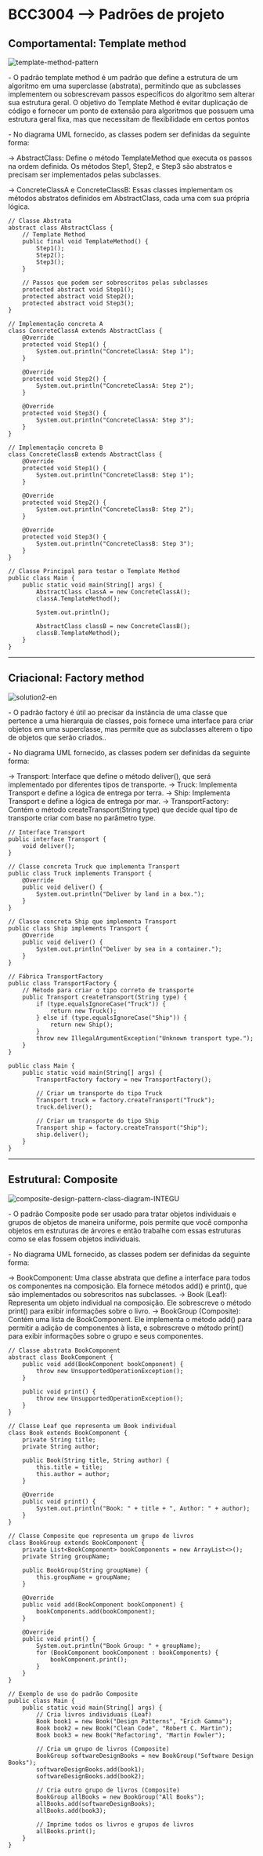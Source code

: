 <h1>BCC3004 --> Padrões de projeto</h1>

<h2>Comportamental: Template method</h2>

![template-method-pattern](https://github.com/user-attachments/assets/5e06423c-34e9-4956-9255-2cb28785568c)

<p>- O padrão template method é um padrão que define a estrutura de um algoritmo em uma superclasse (abstrata), permitindo que as subclasses implementem ou sobrescrevam passos específicos do algoritmo sem alterar sua estrutura geral. O objetivo do Template Method é evitar duplicação de código e fornecer um ponto de extensão para algoritmos que possuem uma estrutura geral fixa, mas que necessitam de flexibilidade em certos pontos </p>

<p>- No diagrama UML fornecido, as classes podem ser definidas da seguinte forma:

-> AbstractClass: Define o método TemplateMethod que executa os passos na ordem definida. Os métodos Step1, Step2, e Step3 são abstratos e precisam ser implementados pelas subclasses.

-> ConcreteClassA e ConcreteClassB: Essas classes implementam os métodos abstratos definidos em AbstractClass, cada uma com sua própria lógica.

```
// Classe Abstrata
abstract class AbstractClass {
    // Template Method
    public final void TemplateMethod() {
        Step1();
        Step2();
        Step3();
    }

    // Passos que podem ser sobrescritos pelas subclasses
    protected abstract void Step1();
    protected abstract void Step2();
    protected abstract void Step3();
}

// Implementação concreta A
class ConcreteClassA extends AbstractClass {
    @Override
    protected void Step1() {
        System.out.println("ConcreteClassA: Step 1");
    }

    @Override
    protected void Step2() {
        System.out.println("ConcreteClassA: Step 2");
    }

    @Override
    protected void Step3() {
        System.out.println("ConcreteClassA: Step 3");
    }
}

// Implementação concreta B
class ConcreteClassB extends AbstractClass {
    @Override
    protected void Step1() {
        System.out.println("ConcreteClassB: Step 1");
    }

    @Override
    protected void Step2() {
        System.out.println("ConcreteClassB: Step 2");
    }

    @Override
    protected void Step3() {
        System.out.println("ConcreteClassB: Step 3");
    }
}

// Classe Principal para testar o Template Method
public class Main {
    public static void main(String[] args) {
        AbstractClass classA = new ConcreteClassA();
        classA.TemplateMethod();

        System.out.println();

        AbstractClass classB = new ConcreteClassB();
        classB.TemplateMethod();
    }
}

```

<hr>

<h2>Criacional: Factory method</h2>

![solution2-en](https://github.com/user-attachments/assets/2e6666f5-378f-4215-b827-6d196c827fd3)

<p>- O padrão factory é útil ao precisar da instância de uma classe que pertence a uma hierarquia de classes, pois fornece uma interface para criar objetos em uma superclasse, mas permite que as subclasses alterem o tipo de objetos que serão criados..</p>

<p>- No diagrama UML fornecido, as classes podem ser definidas da seguinte forma: </p>

-> Transport: Interface que define o método deliver(), que será implementado por diferentes tipos de transporte.
-> Truck: Implementa Transport e define a lógica de entrega por terra.
-> Ship: Implementa Transport e define a lógica de entrega por mar.
-> TransportFactory: Contém o método createTransport(String type) que decide qual tipo de transporte criar com base no parâmetro type.

``` 
// Interface Transport
public interface Transport {
    void deliver();
}

// Classe concreta Truck que implementa Transport
public class Truck implements Transport {
    @Override
    public void deliver() {
        System.out.println("Deliver by land in a box.");
    }
}

// Classe concreta Ship que implementa Transport
public class Ship implements Transport {
    @Override
    public void deliver() {
        System.out.println("Deliver by sea in a container.");
    }
}

// Fábrica TransportFactory
public class TransportFactory {
    // Método para criar o tipo correto de transporte
    public Transport createTransport(String type) {
        if (type.equalsIgnoreCase("Truck")) {
            return new Truck();
        } else if (type.equalsIgnoreCase("Ship")) {
            return new Ship();
        }
        throw new IllegalArgumentException("Unknown transport type.");
    }
}

public class Main {
    public static void main(String[] args) {
        TransportFactory factory = new TransportFactory();
        
        // Criar um transporte do tipo Truck
        Transport truck = factory.createTransport("Truck");
        truck.deliver();
        
        // Criar um transporte do tipo Ship
        Transport ship = factory.createTransport("Ship");
        ship.deliver();
    }
}
```

<hr>

<h2>Estrutural: Composite</h2>

![composite-design-pattern-class-diagram-INTEGU](https://github.com/user-attachments/assets/f4f33ca2-25b6-436f-af6d-e226179b5573)

<p>- O padrão Composite pode ser usado para tratar objetos individuais e grupos de objetos de maneira uniforme, pois  permite que você componha objetos em estruturas de árvores e então trabalhe com essas estruturas como se elas fossem objetos individuais.</p>

<p>- No diagrama UML fornecido, as classes podem ser definidas da seguinte forma: </p>

-> BookComponent: Uma classe abstrata que define a interface para todos os componentes na composição. Ela fornece métodos add() e print(), que são implementados ou sobrescritos nas subclasses.
-> Book (Leaf): Representa um objeto individual na composição. Ele sobrescreve o método print() para exibir informações sobre o livro.
-> BookGroup (Composite): Contém uma lista de BookComponent. Ele implementa o método add() para permitir a adição de componentes à lista, e sobrescreve o método print() para exibir informações sobre o grupo e seus componentes.

```
// Classe abstrata BookComponent
abstract class BookComponent {
    public void add(BookComponent bookComponent) {
        throw new UnsupportedOperationException();
    }

    public void print() {
        throw new UnsupportedOperationException();
    }
}

// Classe Leaf que representa um Book individual
class Book extends BookComponent {
    private String title;
    private String author;

    public Book(String title, String author) {
        this.title = title;
        this.author = author;
    }

    @Override
    public void print() {
        System.out.println("Book: " + title + ", Author: " + author);
    }
}

// Classe Composite que representa um grupo de livros
class BookGroup extends BookComponent {
    private List<BookComponent> bookComponents = new ArrayList<>();
    private String groupName;

    public BookGroup(String groupName) {
        this.groupName = groupName;
    }

    @Override
    public void add(BookComponent bookComponent) {
        bookComponents.add(bookComponent);
    }

    @Override
    public void print() {
        System.out.println("Book Group: " + groupName);
        for (BookComponent bookComponent : bookComponents) {
            bookComponent.print();
        }
    }
}

// Exemplo de uso do padrão Composite
public class Main {
    public static void main(String[] args) {
        // Cria livros individuais (Leaf)
        Book book1 = new Book("Design Patterns", "Erich Gamma");
        Book book2 = new Book("Clean Code", "Robert C. Martin");
        Book book3 = new Book("Refactoring", "Martin Fowler");

        // Cria um grupo de livros (Composite)
        BookGroup softwareDesignBooks = new BookGroup("Software Design Books");
        softwareDesignBooks.add(book1);
        softwareDesignBooks.add(book2);

        // Cria outro grupo de livros (Composite)
        BookGroup allBooks = new BookGroup("All Books");
        allBooks.add(softwareDesignBooks);
        allBooks.add(book3);

        // Imprime todos os livros e grupos de livros
        allBooks.print();
    }
}
```

